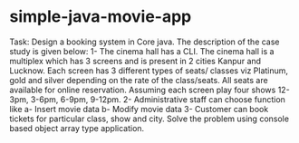 # simple-java-movie-app
Task:
Design a booking system in Core java. The description of the case study is given below:
1- The cinema hall has a CLI. The cinema hall is a multiplex which has 3 screens and is present in 2 cities Kanpur and Lucknow. Each screen has 3 different types of seats/ classes viz Platinum, gold and silver depending on the rate of the class/seats. All seats are available for online reservation. Assuming each screen play four shows 12-3pm, 3-6pm, 6-9pm, 9-12pm.
2- Administrative staff can choose function like
  a- Insert movie data
  b- Modify movie data
3- Customer can book tickets for particular class, show and city. Solve the problem using console based object array type application.
